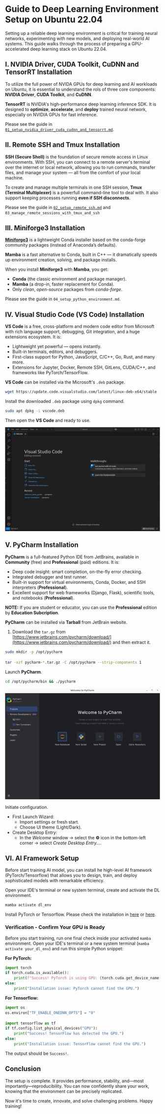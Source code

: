 # Guide to Deep Learning Environment Setup on Ubuntu 22.04

Setting up a reliable deep learning environment is critical for training neural networks, experimenting with new models, and deploying real-world AI systems. This guide walks through the process of preparing a GPU-accelerated deep learning stack on Ubuntu 22.04.

## I. NVIDIA Driver, CUDA Toolkit, CuDNN and TensorRT Installation

To utilize the full power of NVIDA GPUs for deep learning and AI workloads on Ubuntu, it is essential to understand the rols of three core components: **NVIDIA Driver**,  **CUDA Toolkit**, and **CuDNN**.

**TensorRT** is NVIDIA's high-performance deep learning inference SDK. It is designed to **optimize**, **accelerate**, and **deploy** trained neural network, especially on NVIDIA GPUs for fast inference.

Please see the guide in [`01_setup_nvidia_driver_cuda_cudnn_and_tensorrt.md`](./01_setup_nvidia_driver_cuda_cudnn_and_tensorrt.md).

## II. Remote SSH and Tmux Installation

**SSH (Secure Shell)** is the foundation of secure remote access in Linux environments. With SSH, you can connect to a remote server's terminal over the internet or local network, allowing you to run commands, transfer files, and manage your system — all from the comfort of your local machine.

To create and manage multiple terminals in one SSH session, **Tmux (Terminal Multiplexer)** is a powerfull command-line tool to deal with. It also support keeping processes running **even if SSH disconnects**.

Please see the guide in [`02_setup_remote_ssh.md`](./02_setup_remote_ssh.md) and `03_manage_remote_sessions_with_tmux_and_ssh`

## III. Miniforge3 Installation

[**Miniforge3**](https://github.com/conda-forge/miniforge/) is a lightweight Conda installer based on the conda-forge community packages (instead of Anaconda’s defaults). 

**Mamba** is a fast alternative to Conda, built in C++ — it dramatically speeds up environment creation, solving, and package installs.

When you install **Miniforge3** with **Mamba**, you get:

- **Conda** (the classic environment and package manager).
- **Mamba** (a drop-in, faster replacement for Conda).
- Only *clean*, *open-source* packages from *conda-forge*.

Please see the guide in `04_setup_python_environment.md`.

## IV. Visual Studio Code (VS Code) Installation

**VS Code** is a free, cross-platform and modern code editor from Microsoft with rich language support, debugging, Git integration, and a huge extensions ecosystem. It is:

- Lightweight yet powerful — opens instantly.
- Built-in terminals, editors, and debuggers.
- First-class support for Python, JavaScript, C/C++, Go, Rust, and many more.
- Extensions for Jupyter, Docker, Remote SSH, GitLens, CUDA/C++, and frameworks like PyTorch/TensorFlow.

**VS Code** can be installed via the Microsoft's `.deb` package.

```sh
wget https://update.code.visualstudio.com/latest/linux-deb-x64/stable -O vscode.deb
```

Install the downloaded `.deb` package using `dpkg` command.

```sh
sudo apt dpkg -i vscode.deb
```

Then open the **VS Code** and ready to use.

![alt text](./images/05_vscode_window.png)

## V. PyCharm Installation

**PyCharm** is a full-featured Python IDE from JetBrains, available in **Community** (free) and **Professional** (paid) editions. It is:

- Deep code insight: smart completion, on-the-fly error checking.
- Integrated debugger and test runner.
- Built-in support for virtual environments, Conda, Docker, and SSH interpreters (**Professional**).
- Excellent support for web frameworks (Django, Flask), scientific tools, and notebooks (**Professional**).

**NOTE:** If you are student or educator, you can use the **Professional** edition by **Education Subcription**.

**PyCharm** can be installed via **Tarball** from JetBrain website.

1. Download the `tar.gz` from [https://www.jetbrains.com/pycharm/download/](https://www.jetbrains.com/pycharm/download/) and then extract it.

```sh
sudo mkdir -p /opt/pycharm

tar -xzf pycharm-*.tar.gz -C /opt/pycharm --strip-components 1
```

Launch **PyCharm**.

```sh
cd /opt/pycharm/bin && ./pycharm
```

![alt text](./images/05_pycharm_window.png)

Initiate configuration.

- First Launch Wizard:
    - Import settings or fresh start.
    - Choose UI theme (Light/Dark).
- Create Desktop Entry:
    - In the *Welcome* window → select the **⚙** icon in the bottom-left corner → select *Create Desktop Entry...*.

## VI. AI Framework Setup

Before start training AI model, you can install he high-level AI framework (PyTorch/Tensorflow) that allows you to design, train, and deploy sophisticated models with remarkable efficiency.

Open your IDE's terminal or new system terminal, create and activate the DL environment.

```sh
mamba activate dl_env
```

Install PyTorch or Tensorflow. Please check the installation in [here](https://pytorch.org/get-started/locally/) or [here](https://www.tensorflow.org/install).

### Verification - Confirm Your GPU is Ready

Before you start training, run one final check inside your activated `mamba` environment. Open your IDE's terminal or a new system terminal (`mamba activate your_dl_env`) and run this simple Python snippet:

**For PyTorch:**

```python
import torch
if torch.cuda.is_available():
    print(f"Success! PyTorch is using GPU: {torch.cuda.get_device_name(0)}")
else:
    print("Installation issue: PyTorch cannot find the GPU.")
```

**For Tensorflow:**

```python
import os
os.environ["TF_ENABLE_ONEDNN_OPTS"] = "0"

import tensorflow as tf
if tf.config.list_physical_devices("GPU"):
    print("Success! TensorFlow has detected the GPU.")
else:
    print("Installation issue: TensorFlow cannot find the GPU.")
```

The output should be `Success!`.

## Conclusion

The setup is complete. It provides performance, stability, and—most importantly—reproducibility. You can now confidently share your work, knowing that the environment can be precisely replicated.

Now it's time to create, innovate, and solve challenging problems. Happy training!